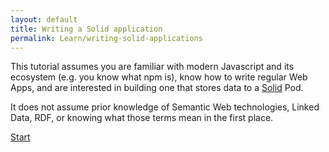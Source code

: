 ```yaml
---
layout: default
title: Writing a Solid application
permalink: Learn/writing-solid-applications
---
```


This tutorial assumes you are familiar with modern Javascript and its ecosystem (e.g. you know what
npm is), know how to write regular Web Apps, and are interested in building one that stores data to
a [Solid](https://solidproject.org/) Pod.

It does not assume prior knowledge of
Semantic Web technologies, Linked Data, RDF, or knowing what those terms mean in the first place.

[Start](1-authentication)
